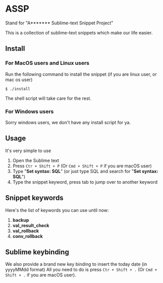 # ASSP
Stand for "A******* Sublime-text Snippet Project"

This is a collection of sublime-text snippets which make our life easier.

## Install
### For MacOS users and Linux users
Run the following command to install the snippet (if you are linux user, or mac os user)
```
$ ./install
```

The shell script will take care for the rest.

### For Windows users
Sorry windows users, we don't have any install script for ya.

## Usage
It's very simple to use
1. Open the Sublime text
2. Press `Ctr + Shift + P` (Or `Cmd + Shift + P` if you are macOS user)
3. Type "**Set syntax: SQL**" (or just type SQL and search for "**Set syntax: SQL**")
4. Type the snippet keyword, press tab to jump over to another keyword

## Snippet keywords
Here's the list of keywords you can use until now:
1. **backup**
2. **val_result_check**
3. **val_rollback**
4. **conv_rollback**

## Sublime keybinding
We also provide a brand new key binding to insert the today date (in yyyyMMdd format)
All you need to do is press `Ctr + Shift + .` (Or `Cmd + Shift + .` if you are macOS user).
